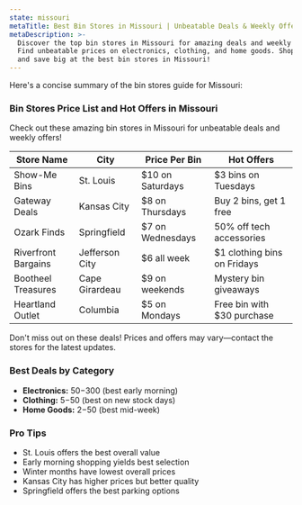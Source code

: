 ```yaml
---
state: missouri
metaTitle: Best Bin Stores in Missouri | Unbeatable Deals & Weekly Offers
metaDescription: >-
  Discover the top bin stores in Missouri for amazing deals and weekly offers.
  Find unbeatable prices on electronics, clothing, and home goods. Shop smart
  and save big at the best bin stores in Missouri!
---
```


Here's a concise summary of the bin stores guide for Missouri:

### Bin Stores Price List and Hot Offers in Missouri
Check out these amazing bin stores in Missouri for unbeatable deals and weekly offers!

| Store Name         | City         | Price Per Bin  | Hot Offers                         |
|--------------------|--------------|----------------|------------------------------------|
| Show-Me Bins       | St. Louis    | $10 on Saturdays| $3 bins on Tuesdays                |
| Gateway Deals      | Kansas City  | $8 on Thursdays | Buy 2 bins, get 1 free             |
| Ozark Finds        | Springfield  | $7 on Wednesdays| 50% off tech accessories           |
| Riverfront Bargains| Jefferson City| $6 all week     | $1 clothing bins on Fridays        |
| Bootheel Treasures | Cape Girardeau| $9 on weekends  | Mystery bin giveaways              |
| Heartland Outlet   | Columbia     | $5 on Mondays   | Free bin with $30 purchase         |

Don't miss out on these deals! Prices and offers may vary—contact the stores for the latest updates.

### Best Deals by Category
* **Electronics:** $50-$300 (best early morning)
* **Clothing:** $5-$50 (best on new stock days)
* **Home Goods:** $2-$50 (best mid-week)

### Pro Tips
* St. Louis offers the best overall value
* Early morning shopping yields best selection
* Winter months have lowest overall prices
* Kansas City has higher prices but better quality
* Springfield offers the best parking options
